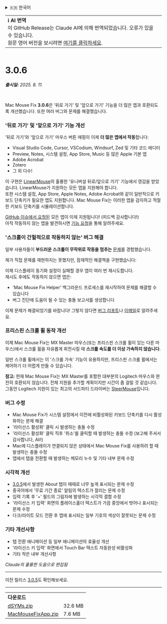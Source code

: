 <details>
<summary>🇰🇷 한국어</summary>

[🇬🇧 English (GitHub Release)](https://github.com/noah-nuebling/mac-mouse-fix/releases/tag/3.0.6)\
[🇩🇪 Deutsch](https://redirect.macmousefix.com/?target=mmf-release&tag=3.0.6&locale=de)\
[🇻🇳 Tiếng Việt](https://redirect.macmousefix.com/?target=mmf-release&tag=3.0.6&locale=vi)\
[🇨🇳 中文 (简体)](https://redirect.macmousefix.com/?target=mmf-release&tag=3.0.6&locale=zh-Hans)\
[🇨🇳 中文 (繁體)](https://redirect.macmousefix.com/?target=mmf-release&tag=3.0.6&locale=zh-Hant)\
[🇭🇰 中文（香港)](https://redirect.macmousefix.com/?target=mmf-release&tag=3.0.6&locale=zh-HK)\
**🇰🇷 한국어**\
[Help translate Mac Mouse Fix to different languages!](https://github.com/noah-nuebling/mac-mouse-fix/discussions/731)
</details>
<table align=><td>
<b>ℹ️ AI 번역</b><br>
이 GitHub Release는 Claude AI에 의해 번역되었습니다. 오류가 있을 수 있습니다.<br>
원문 영어 버전을 보시려면 <a href="https://github.com/noah-nuebling/mac-mouse-fix/releases/tag/3.0.6">여기를 클릭하세요</a>.
</td></table>

<table></table>

# 3.0.6
***출시일:** 2025. 8. 11.*

<br>

Mac Mouse Fix **3.0.6**은 '뒤로 가기' 및 '앞으로 가기' 기능을 더 많은 앱과 호환되도록 개선했습니다.
또한 여러 버그와 문제를 해결했습니다.

### '뒤로 가기' 및 '앞으로 가기' 기능 개선

'뒤로 가기'와 '앞으로 가기' 마우스 버튼 매핑이 이제 **더 많은 앱에서 작동**합니다:

- Visual Studio Code, Cursor, VSCodium, Windsurf, Zed 및 기타 코드 에디터
- Preview, Notes, 시스템 설정, App Store, Music 등 많은 Apple 기본 앱
- Adobe Acrobat
- Zotero
- 그 외 다수!

이 구현은 [LinearMouse](https://github.com/linearmouse/linearmouse)의 훌륭한 '유니버설 뒤로/앞으로 가기' 기능에서 영감을 받았습니다. LinearMouse가 지원하는 모든 앱을 지원해야 합니다. \
또한 시스템 설정, App Store, Apple Notes, Adobe Acrobat와 같이 일반적으로 키보드 단축키가 필요한 앱도 지원합니다. Mac Mouse Fix는 이러한 앱을 감지하고 적절한 키보드 단축키를 시뮬레이션합니다.

[GitHub 이슈에서 요청된](https://github.com/noah-nuebling/mac-mouse-fix/issues?q=state%3Aclosed%20label%3A%22Universal%20Back%20and%20Forward%22) 모든 앱이 이제 지원됩니다! (피드백 감사합니다!) \
아직 작동하지 않는 앱을 발견하시면 [기능 요청](http://redirect.macmousefix.com/?target=mmf-feedback-feature-request&locale=ko)을 통해 알려주세요.



### '스크롤이 간헐적으로 작동하지 않는' 버그 해결

일부 사용자들이 **부드러운 스크롤이 무작위로 작동을 멈추는** [문제](https://github.com/noah-nuebling/mac-mouse-fix/issues?q=is%3Aissue%20state%3Aclosed%20stops%20working%20label%3A%22Scroll%20Stops%20Working%20Intermittently%22)를 경험했습니다.

제가 직접 문제를 재현하지는 못했지만, 잠재적인 해결책을 구현했습니다:

이제 디스플레이 동기화 설정이 실패할 경우 앱이 여러 번 재시도합니다. \
재시도 후에도 작동하지 않으면 앱은:

- 'Mac Mouse Fix Helper' 백그라운드 프로세스를 재시작하여 문제를 해결할 수 있습니다
- 버그 진단에 도움이 될 수 있는 충돌 보고서를 생성합니다

이제 문제가 해결되었기를 바랍니다! 그렇지 않다면 [버그 리포트](http://redirect.macmousefix.com/?target=mmf-feedback-bug-report&locale=ko)나 [이메일](http://redirect.macmousefix.com/?target=mailto-noah&locale=ko)로 알려주세요.



### 프리스핀 스크롤 휠 동작 개선

이제 Mac Mouse Fix는 MX Master 마우스(또는 프리스핀 스크롤 휠이 있는 다른 마우스)에서 스크롤 휠을 자유롭게 회전시킬 때 **스크롤 속도를 더 이상 가속하지 않습니다**.

일반 스크롤 휠에서는 이 '스크롤 가속' 기능이 유용하지만, 프리스핀 스크롤 휠에서는 제어하기 더 어렵게 만들 수 있습니다.

**참고:** 현재 Mac Mouse Fix는 MX Master를 포함한 대부분의 Logitech 마우스와 완전히 호환되지 않습니다. 전체 지원을 추가할 계획이지만 시간이 좀 걸릴 것 같습니다. 그동안 Logitech 지원이 있는 최고의 서드파티 드라이버는 [SteerMouse](https://plentycom.jp/en/steermouse/)입니다.





### 버그 수정

- Mac Mouse Fix가 시스템 설정에서 이전에 비활성화된 키보드 단축키를 다시 활성화하는 문제 해결
- '라이선스 활성화' 클릭 시 발생하는 충돌 수정
- '라이선스 활성화' 클릭 직후 '취소'를 클릭할 때 발생하는 충돌 수정 (보고해 주셔서 감사합니다, Ali!)
- Mac에 디스플레이가 연결되지 않은 상태에서 Mac Mouse Fix를 사용하려 할 때 발생하는 충돌 수정
- 앱에서 탭을 전환할 때 발생하는 메모리 누수 및 기타 내부 문제 수정

### 시각적 개선

- [3.0.5](https://redirect.macmousefix.com/?target=mmf-release&tag=3.0.5&locale=ko)에서 발생한 About 탭이 때때로 너무 높게 표시되는 문제 수정
- 중국어에서 '무료 기간 종료' 알림의 텍스트가 잘리는 문제 수정
- 입력 기록 후 '+' 필드의 그림자에 발생하는 시각적 결함 수정
- '라이선스 키 입력' 화면의 플레이스홀더 텍스트가 가끔 중앙에서 벗어나 표시되는 문제 수정
- 다크/라이트 모드 전환 후 앱에 표시되는 일부 기호의 색상이 잘못되는 문제 수정

### 기타 개선사항

- 탭 전환 애니메이션 등 일부 애니메이션의 효율성 개선
- '라이선스 키 입력' 화면에서 Touch Bar 텍스트 자동완성 비활성화
- 기타 작은 내부 개선사항

*Claude의 훌륭한 도움으로 편집됨*

---

이전 릴리스 [3.0.5](https://redirect.macmousefix.com/?target=mmf-release&tag=3.0.5&locale=ko)도 확인해보세요.

---

<table align="start">
<tr>
    <td colspan=2>
        <b>다운로드</b>
    </td>
</tr>
<tr>
    <td><a href="https://github.com/noah-nuebling/mac-mouse-fix/releases/download/3.0.6/dSYMs.zip">dSYMs.zip</a></td>
    <td>32.6 MB</td>
</tr>
<tr>
    <td><a href="https://github.com/noah-nuebling/mac-mouse-fix/releases/download/3.0.6/MacMouseFixApp.zip">MacMouseFixApp.zip</a></td>
    <td>7.6 MB</td>
</tr>
</table>